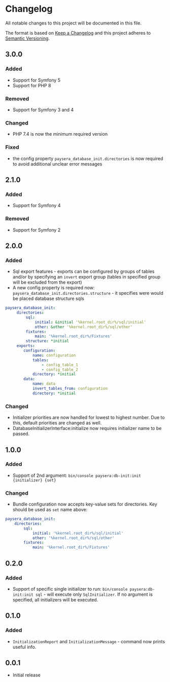 # Changelog
All notable changes to this project will be documented in this file.

The format is based on [Keep a Changelog](http://keepachangelog.com/en/1.0.0/)
and this project adheres to [Semantic Versioning](http://semver.org/spec/v2.0.0.html).

## 3.0.0
### Added
- Support for Symfony 5
- Support for PHP 8
### Removed
- Support for Symfony 3 and 4
### Changed
- PHP 7.4 is now the minimum required version
### Fixed
- the config property `paysera_database_init.directories` is now required to avoid additional unclear error messages

## 2.1.0
### Added
- Support for Symfony 4
### Removed
- Support for Symfony 2

## 2.0.0
### Added
- Sql export features - exports can be configured by groups of tables and/or by specifying an `invert` export group 
(tables in specified group will be excluded from the export)
- A new config property is required now: `paysera_database_init.directories.structure` - 
it specifies were would be placed database structure sqls
```yaml
paysera_database_init:
     directories:
         sql:
             initial: &initial '%kernel.root_dir%/sql/initial'
             other: &other '%kernel.root_dir%/sql/other'
         fixtures:
             main: '%kernel.root_dir%/Fixtures'
         structure: *initial
     exports:
        configuration:
            name: configuration
            tables:
                - config_table_1
                - config_table_2
            directory: *initial
        data:
            name: data
            invert_tables_from: configuration
            directory: *initial
```
### Changed
- Initializer priorities are now handled for lowest to highest number. Due to this, default priorities are changed as well.
- DatabaseInitializerInterface:initialize now requires initializer name to be passed. 
## 1.0.0
### Added
- Support of 2nd argument: `bin/console paysera:db-init:init {initializer} {set}`
### Changed
- Bundle configuration now accepts key-value sets for directories. Key should be used as `set` name above:
```yaml
paysera_database_init:
    directories:
        sql:
            initial: '%kernel.root_dir%/sql/initial'
            other: '%kernel.root_dir%/sql/other'
        fixtures:
            main: '%kernel.root_dir%/Fixtures'
```

## 0.2.0
### Added
- Support of specific single initializer to run: `bin/console paysera:db-init:init sql` - will execute only `SqlInitializer`.
If no argument is specified, all initializers will be executed.

## 0.1.0
### Added
- `InitializationReport` and `InitializationMessage` - command now prints useful info. 

## 0.0.1
- Initial release
